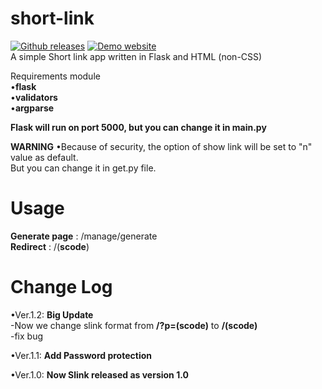 # short-link
[![Github releases](https://img.shields.io/badge/Release-v1.2-blue.svg)](https://github.com/h3l2f/short-link/releases/tag/v1.2)
[![Demo website](https://img.shields.io/badge/go_to-demo_website-blue)](https://slink.pythonanywhere.com/)
<br>
A simple Short link app written in Flask and HTML (non-CSS)

Requirements module<br>
•**flask**<br>
•**validators**<br>
•**argparse**<br>

**Flask will run on port 5000, but you can change it in main.py**

**WARNING**
•Because of security, the option of show link will be set to "n" value as default.<br>
But you can change it in get.py file.

# Usage
**Generate page** : /manage/generate <br>
**Redirect** : /(**scode**)

# Change Log
•Ver.1.2: **Big Update** <br>
-Now we change slink format from **/?p=(scode)** to **/(scode)<br>**
-fix bug<br>

•Ver.1.1: **Add Password protection**<br>

•Ver.1.0: **Now Slink released as version 1.0**
